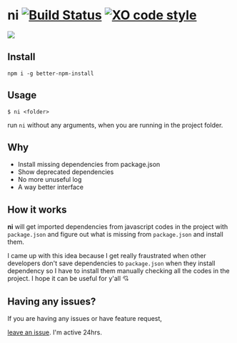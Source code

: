# ni [![Build Status](https://travis-ci.org/imkimchi/ni.svg?branch=master)](https://travis-ci.org/imkimchi/ni) [![XO code style](https://img.shields.io/badge/code_style-XO-5ed9c7.svg)](https://github.com/sindresorhus/xo)

![](https://i.imgur.com/VH4pSYx.gif)

## Install

`npm i -g better-npm-install`


## Usage

```
$ ni <folder>
```

run `ni` without any arguments, when you are running in the project folder.


## Why

- Install missing dependencies from package.json
- Show deprecated dependencies
- No more unuseful log
- A way better interface

## How it works
**ni** will get imported dependencies from javascript codes in the project with `package.json` and figure out what is missing from `package.json` and install them.

I came up with this idea because I get really fraustrated when other developers don't save dependencies to `package.json` when they install dependency so I have to install them manually checking all the codes in the project. I hope it can be useful for y'all 💘

## Having any issues?

If you are having any issues or have feature request,


[leave an issue](https://github.com/imkimchi/ni/issues). I'm active 24hrs.
